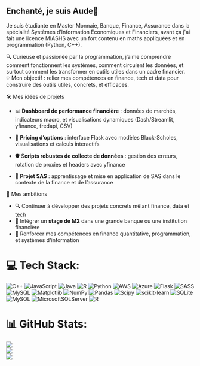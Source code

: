 ## Enchanté, je suis Aude👋
Je suis étudiante en Master Monnaie, Banque, Finance, Assurance dans la spécialité Systèmes d’Information Économiques et Financiers, avant ça j'ai fait une licence MIASHS avec un fort contenu en maths appliquées et en programmation (Python, C++).<br/>

🔍 Curieuse et passionée par la programmation, j’aime comprendre comment fonctionnent les systèmes, comment circulent les données, et surtout comment les transformer en outils utiles dans un cadre financier.<br/>
💡 Mon objectif : relier mes compétences en finance, tech et data pour construire des outils utiles, concrets, et efficaces.<br/>

🛠️ Mes idées de projets<br/>
  - 📊 **Dashboard de performance financière** : données de marchés, indicateurs macro, et visualisations dynamiques (Dash/Streamlit, yfinance, fredapi, CSV)<br/>

  - 💸 **Pricing d’options** : interface Flask avec modèles Black-Scholes, visualisations et calculs interactifs<br/>

  - 🛡️ S**cripts robustes de collecte de données** : gestion des erreurs, rotation de proxies et headers avec yfinance<br/>

  - 📘 **Projet SAS** : apprentissage et mise en application de SAS dans le contexte de la finance et de l’assurance<br/>

🎯 Mes ambitions<br/>
  - 🔍 Continuer à développer des projets concrets mêlant finance, data et tech<br/>
  - 🏦 Intégrer un **stage de M2** dans une grande banque ou une institution financière<br/>
  - 🧠  Renforcer mes compétences en finance quantitative, programmation, et systèmes d'information<br/>


# 💻 Tech Stack:
![C++](https://img.shields.io/badge/c++-%2300599C.svg?style=for-the-badge&logo=c%2B%2B&logoColor=white) ![JavaScript](https://img.shields.io/badge/javascript-%23323330.svg?style=for-the-badge&logo=javascript&logoColor=%23F7DF1E) ![Java](https://img.shields.io/badge/java-%23ED8B00.svg?style=for-the-badge&logo=openjdk&logoColor=white) ![R](https://img.shields.io/badge/r-%23276DC3.svg?style=for-the-badge&logo=r&logoColor=white) ![Python](https://img.shields.io/badge/python-3670A0?style=for-the-badge&logo=python&logoColor=ffdd54) ![AWS](https://img.shields.io/badge/AWS-%23FF9900.svg?style=for-the-badge&logo=amazon-aws&logoColor=white) ![Azure](https://img.shields.io/badge/azure-%230072C6.svg?style=for-the-badge&logo=microsoftazure&logoColor=white) ![Flask](https://img.shields.io/badge/flask-%23000.svg?style=for-the-badge&logo=flask&logoColor=white) ![SASS](https://img.shields.io/badge/SASS-hotpink.svg?style=for-the-badge&logo=SASS&logoColor=white) ![MySQL](https://img.shields.io/badge/mysql-4479A1.svg?style=for-the-badge&logo=mysql&logoColor=white) ![Matplotlib](https://img.shields.io/badge/Matplotlib-%23ffffff.svg?style=for-the-badge&logo=Matplotlib&logoColor=black) ![NumPy](https://img.shields.io/badge/numpy-%23013243.svg?style=for-the-badge&logo=numpy&logoColor=white) ![Pandas](https://img.shields.io/badge/pandas-%23150458.svg?style=for-the-badge&logo=pandas&logoColor=white) ![Scipy](https://img.shields.io/badge/SciPy-%230C55A5.svg?style=for-the-badge&logo=scipy&logoColor=%white) ![scikit-learn](https://img.shields.io/badge/scikit--learn-%23F7931E.svg?style=for-the-badge&logo=scikit-learn&logoColor=white) ![SQLite](https://img.shields.io/badge/sqlite-%2307405e.svg?style=for-the-badge&logo=sqlite&logoColor=white) ![MySQL](https://img.shields.io/badge/mysql-4479A1.svg?style=for-the-badge&logo=mysql&logoColor=white) ![MicrosoftSQLServer](https://img.shields.io/badge/Microsoft%20SQL%20Server-CC2927?style=for-the-badge&logo=microsoft%20sql%20server&logoColor=white) ![R](https://img.shields.io/badge/r-%23276DC3.svg?style=for-the-badge&logo=r&logoColor=white)
# 📊 GitHub Stats:
![](https://github-readme-stats.vercel.app/api?username=o2FintechDev&theme=neon&hide_border=true&include_all_commits=false&count_private=false)<br/>
![](https://nirzak-streak-stats.vercel.app/?user=o2FintechDev&theme=neon&hide_border=true)<br/>
![](https://github-readme-stats.vercel.app/api/top-langs/?username=o2FintechDev&theme=neon&hide_border=true&include_all_commits=false&count_private=false&layout=compact)

<!-- Proudly created with GPRM ( https://gprm.itsvg.in ) -->
